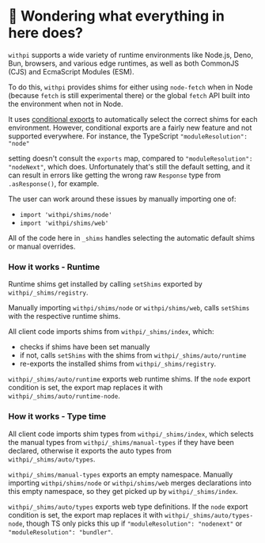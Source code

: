# 👋 Wondering what everything in here does?

`withpi` supports a wide variety of runtime environments like Node.js, Deno, Bun, browsers, and various
edge runtimes, as well as both CommonJS (CJS) and EcmaScript Modules (ESM).

To do this, `withpi` provides shims for either using `node-fetch` when in Node (because `fetch` is still experimental there) or the global `fetch` API built into the environment when not in Node.

It uses [conditional exports](https://nodejs.org/api/packages.html#conditional-exports) to
automatically select the correct shims for each environment. However, conditional exports are a fairly new
feature and not supported everywhere. For instance, the TypeScript `"moduleResolution": "node"`

setting doesn't consult the `exports` map, compared to `"moduleResolution": "nodeNext"`, which does.
Unfortunately that's still the default setting, and it can result in errors like
getting the wrong raw `Response` type from `.asResponse()`, for example.

The user can work around these issues by manually importing one of:

- `import 'withpi/shims/node'`
- `import 'withpi/shims/web'`

All of the code here in `_shims` handles selecting the automatic default shims or manual overrides.

### How it works - Runtime

Runtime shims get installed by calling `setShims` exported by `withpi/_shims/registry`.

Manually importing `withpi/shims/node` or `withpi/shims/web`, calls `setShims` with the respective runtime shims.

All client code imports shims from `withpi/_shims/index`, which:

- checks if shims have been set manually
- if not, calls `setShims` with the shims from `withpi/_shims/auto/runtime`
- re-exports the installed shims from `withpi/_shims/registry`.

`withpi/_shims/auto/runtime` exports web runtime shims.
If the `node` export condition is set, the export map replaces it with `withpi/_shims/auto/runtime-node`.

### How it works - Type time

All client code imports shim types from `withpi/_shims/index`, which selects the manual types from `withpi/_shims/manual-types` if they have been declared, otherwise it exports the auto types from `withpi/_shims/auto/types`.

`withpi/_shims/manual-types` exports an empty namespace.
Manually importing `withpi/shims/node` or `withpi/shims/web` merges declarations into this empty namespace, so they get picked up by `withpi/_shims/index`.

`withpi/_shims/auto/types` exports web type definitions.
If the `node` export condition is set, the export map replaces it with `withpi/_shims/auto/types-node`, though TS only picks this up if `"moduleResolution": "nodenext"` or `"moduleResolution": "bundler"`.
